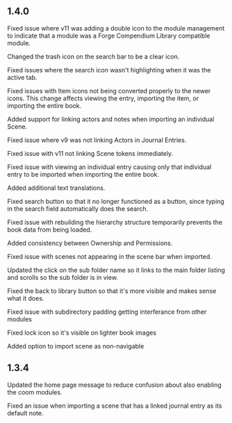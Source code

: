 ## 1.4.0

Fixed issue where v11 was adding a double icon to the module management to indicate that a module was a Forge Compendium Library compatible module.

Changed the trash icon on the search bar to be a clear icon.

Fixed issues where the search icon wasn't highlighting when it was the active tab.

Fixed issues with Item icons not being converted properly to the newer icons. This change affects viewing the entry, importing the item, or importing the entire book.

Added support for linking actors and notes when importing an individual Scene.

Fixed issue where v9 was not linking Actors in Journal Entries.

Fixed issue with v11 not linking Scene tokens immediately.

Fixed issue with viewing an individual entry causing only that individual entry to be imported when importing the entire book.

Added additional text translations.

Fixed search button so that it no longer functioned as a button, since typing in the search field automatically does the search.

Fixed issue with rebuilding the hierarchy structure temporarily prevents the book data from being loaded.

Added consistency between Ownership and Permissions.

Fixed issue with scenes not appearing in the scene bar when imported.

Updated the click on the sub folder name so it links to the main folder listing and scrolls so the sub folder is in view.

Fixed the back to library button so that it's more visible and makes sense what it does.

Fixed issue with subdirectory padding getting interferance from other modules

Fixed lock icon so it's visible on lighter book images

Added option to import scene as non-navigable

## 1.3.4

Updated the home page message to reduce confusion about also enabling the coom modules.

Fixed an issue when importing a scene that has a linked journal entry as its default note.
